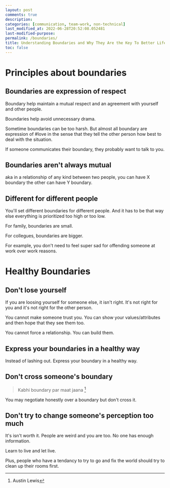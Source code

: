 ```yaml
---
layout: post
comments: true
description:
categories: [communication, team-work, non-technical]
last_modified_at: 2022-06-28T20:52:08.052481
last-modified-purpose:
permalink: /boundaries/
title: Understanding Boundaries and Why They Are the Key To Better Life
toc: false
---
```


# Principles about boundaries

## Boundaries are expression of respect

Boundary help maintain a mutual respect and an agreement with yourself and other people.

Boundaries help avoid unnecessary drama.

Sometime boundaries can be too harsh. But almost all boundary are expression of #love in the sense that they tell the other person how best to deal with the situation.

If someone communicates their boundary, they probably want to talk to you.

## Boundaries aren't always mutual

aka in a relationship of any kind between two people, you can have X boundary the other can have Y boundary.

## Different for different people

You'll set different boundaries for different people. And it has to be that way else everything is prioritized too high or too low.

For family, boundaries are small.

For collegues, boundaries are bigger. 

For example, you don't need to feel super sad for offending someone at work over work reasons.

# Healthy Boundaries

## Don't lose yourself

If you are loosing yourself for someone else, it isn't right. It's not right for you and it's not right for the other person.

You cannot make someone trust you. You can show your values/attributes and then hope that they see them too.

You cannot force a relationship. You can build them.

## Express your boundaries in a healthy way

Instead of lashing out. Express your boundary in a healthy way.

## Don't cross someone's boundary

> Kabhi boundary par maat jaana [^1]

You may negotiate honestly over a boundary but don't cross it.

## Don't try to change someone's perception too much

It's isn't worth it. People are weird and you are too. No one has enough information.

Learn to live and let live.

Plus, people who have a tendancy to try to go and fix the world should try to clean up their rooms first.

[^1]: Austin Lewis